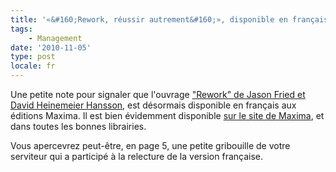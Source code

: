 ```yaml
---
title: '«&#160;Rework, réussir autrement&#160;», disponible en français'
tags:
    - Management
date: '2010-11-05'
type: post
locale: fr
---
```


Une petite note pour signaler que l'ouvrage ["Rework" de Jason Fried et David Heinemeier Hansson](/2010/08/rework-jason-fried-et-david-heinemeier-hansson/), est désormais disponible en français aux éditions Maxima. Il est bien évidemment disponible [sur le site de Maxima](http://www.maxima.fr/index-fiche-419-Rework-reussir-autement.html '"Rework, réussir autrement", sur le site des Editions Maxima'), et dans toutes les bonnes librairies.

Vous apercevrez peut-être, en page 5, une petite gribouille de votre serviteur qui a participé à la relecture de la version française.
